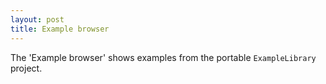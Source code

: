 ```yaml
---
layout: post
title: Example browser
---
```


The 'Example browser' shows examples from the portable `ExampleLibrary` project.
